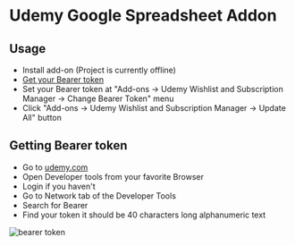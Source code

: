 # Udemy Google Spreadsheet Addon

## Usage

- Install add-on (Project is currently offline)
- [Get your Bearer token](#getting-bearer-token)
- Set your Bearer token at "Add-ons -> Udemy Wishlist and Subscription Manager -> Change Bearer Token" menu
- Click "Add-ons -> Udemy Wishlist and Subscription Manager -> Update All" button

## Getting Bearer token

- Go to [udemy.com](https://www.udemy.com/)
- Open Developer tools from your favorite Browser
- Login if you haven't
- Go to Network tab of the Developer Tools
- Search for Bearer
- Find your token it should be 40 characters long alphanumeric text

![bearer token](https://user-images.githubusercontent.com/846531/45240750-6b7d3e80-b2f2-11e8-95aa-f0b6ed2998db.png)
